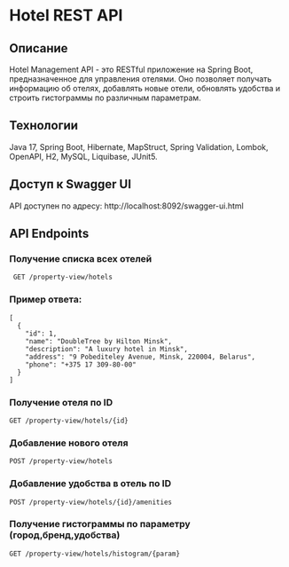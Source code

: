 # Hotel REST API

## Описание

Hotel Management API - это RESTful приложение на Spring Boot, предназначенное для управления отелями. Оно позволяет получать информацию об отелях, добавлять новые отели, обновлять удобства и строить гистограммы по различным параметрам.

## Технологии

Java 17, Spring Boot, Hibernate, MapStruct, Spring Validation, Lombok, OpenAPI, H2, MySQL, Liquibase, JUnit5.

## Доступ к Swagger UI

API доступен по адресу: http://localhost:8092/swagger-ui.html

## API Endpoints

### Получение списка всех отелей
```
 GET /property-view/hotels
```
### Пример ответа:
``` 
[
  {
    "id": 1,
    "name": "DoubleTree by Hilton Minsk",
    "description": "A luxury hotel in Minsk",
    "address": "9 Pobediteley Avenue, Minsk, 220004, Belarus",
    "phone": "+375 17 309-80-00"
  }
]
```

### Получение отеля по ID
```
GET /property-view/hotels/{id}
```

### Добавление нового отеля
```
POST /property-view/hotels  
```

### Добавление удобства в отель по ID
```
POST /property-view/hotels/{id}/amenities
```

### Получение гистограммы по параметру (город,бренд,удобства)
```
GET /property-view/hotels/histogram/{param}
```